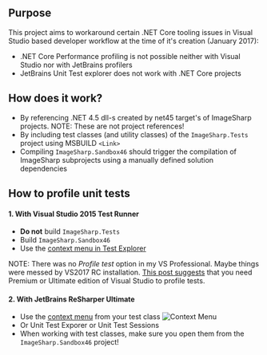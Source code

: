 ﻿## Purpose
This project aims to workaround certain .NET Core tooling issues in Visual Studio based developer workflow at the time of it's creation (January 2017):
- .NET Core Performance profiling is not possible neither with Visual Studio nor with JetBrains profilers
- JetBrains Unit Test explorer does not work with .NET Core projects

## How does it work?
- By referencing .NET 4.5 dll-s created by net45 target's of ImageSharp projects. NOTE: These are not project references!
- By including test classes (and utility classes) of the `ImageSharp.Tests` project using MSBUILD `<Link>`
- Compiling `ImageSharp.Sandbox46` should trigger the compilation of ImageSharp subprojects using a manually defined solution dependencies

## How to profile unit tests

#### 1. With Visual Studio 2015 Test Runner
- **Do not** build `ImageSharp.Tests`
- Build `ImageSharp.Sandbox46`
- Use the [context menu in Test Explorer](https://adamprescott.net/2012/12/12/performance-profiling-for-unit-tests/)

NOTE: 
There was no *Profile test* option in my VS Professional. Maybe things were messed by VS2017 RC installation. [This post suggests](http://stackoverflow.com/questions/32034375/profiling-tests-in-visual-studio-community-2015) that you need Premium or Ultimate edition of Visual Studio to profile tests. 

#### 2. With JetBrains ReSharper Ultimate
- Use the [context menu](https://www.jetbrains.com/resharper/features/unit_testing.html) from your test class
![Context Menu](https://www.jetbrains.com/resharper/features/screenshots/100/unit_testing_profiling.png)
- Or Unit Test Exporer or Unit Test Sessions
- When working with test classes, make sure you open them from the `ImageSharp.Sandbox46` project!

